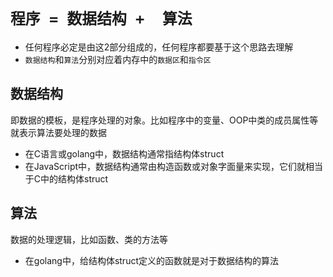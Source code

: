 # `程序 = 数据结构 +  算法`

* 任何程序必定是由这2部分组成的，任何程序都要基于这个思路去理解
* `数据结构`和`算法`分别对应着内存中的`数据区`和`指令区`

## 数据结构
即数据的模板，是程序处理的对象。比如程序中的变量、OOP中类的成员属性等就表示算法要处理的数据
* 在C语言或golang中，数据结构通常指结构体struct
* 在JavaScript中，数据结构通常由构造函数或对象字面量来实现，它们就相当于C中的结构体struct



## 算法

数据的处理逻辑，比如函数、类的方法等
* 在golang中，给结构体struct定义的函数就是对于数据结构的算法